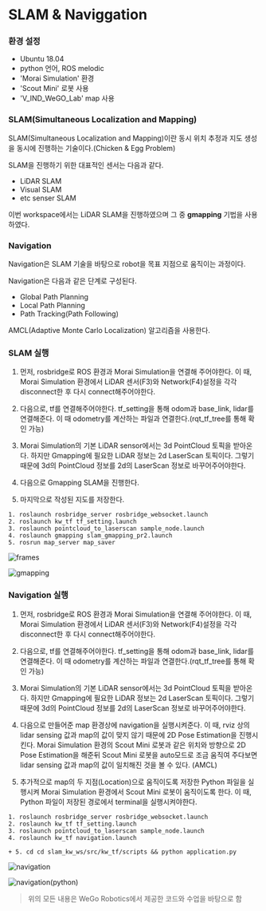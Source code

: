 # SLAM & Naviggation 

### 환경 설정 
- Ubuntu 18.04
- python 언어, ROS melodic
- 'Morai Simulation' 환경
- 'Scout Mini' 로봇 사용
- 'V_IND_WeGO_Lab' map 사용
  
  
### SLAM(Simultaneous Localization and Mapping)

SLAM(Simultaneous Localization and Mapping)이란 동시 위치 추정과 지도 생성을 동시에 진행하는 기술이다.(Chicken & Egg Problem)  

SLAM을 진행하기 위한 대표적인 센서는 다음과 같다. 
- LiDAR SLAM
- Visual SLAM
- etc senser SLAM    

이번 workspace에서는 LiDAR SLAM을 진행하였으며 그 중 **gmapping** 기법을 사용하였다. 

  
### Navigation

Navigation은 SLAM 기술을 바탕으로 robot을 목표 지점으로 움직이는 과정이다. 

Navigation은 다음과 같은 단계로 구성된다.

- Global Path Planning
- Local Path Planning
- Path Tracking(Path Following)


AMCL(Adaptive Monte Carlo Localization) 알고리즘을 사용한다. 

  
### SLAM 실행 
1. 먼저, rosbridge로 ROS 환경과 Morai Simulation을 연결해 주어야한다. 이 때, Morai Simulation 환경에서 LiDAR 센서(F3)와 Network(F4)설정을 각각 disconnect한 후 다시 connect해주어야한다. 

2. 다음으로, tf를 연결해주어야한다. tf_setting을 통해 odom과 base_link, lidar를 연결해준다. 이 때 odometry를 계산하는 파일과 연결한다.(rqt_tf_tree를 통해 확인 가능)

3. Morai Simulation의 기본 LiDAR sensor에서는 3d PointCloud 토픽을 받아온다. 하지만 Gmapping에 필요한 LiDAR 정보는 2d LaserScan 토픽이다. 그렇기 때문에 3d의 PointCloud 정보를 2d의 LaserScan 정보로 바꾸어주어야한다.

4. 다음으로 Gmapping SLAM을 진행한다. 

5. 마지막으로 작성된 지도를 저장한다. 

```
1. roslaunch rosbridge_server rosbridge_websocket.launch
2. roslaunch kw_tf tf_setting.launch
3. roslaunch pointcloud_to_laserscan sample_node.launch
4. roslaunch gmapping slam_gmapping_pr2.launch
5. rosrun map_server map_saver
```
![frames](https://github.com/jungssoobin/Morai_project/assets/86636094/857f8b3f-b06b-46e5-94a9-e80d8c451704)


![gmapping](https://github.com/jungssoobin/Morai_project/assets/86636094/0d96e060-86b2-4447-ad44-e0baca483a16)

### Navigation 실행

1. 먼저, rosbridge로 ROS 환경과 Morai Simulation을 연결해 주어야한다. 이 때, Morai Simulation 환경에서 LiDAR 센서(F3)와 Network(F4)설정을 각각 disconnect한 후 다시 connect해주어야한다. 

2. 다음으로, tf를 연결해주어야한다. tf_setting을 통해 odom과 base_link, lidar를 연결해준다. 이 때 odometry를 계산하는 파일과 연결한다.(rqt_tf_tree를 통해 확인 가능)

3. Morai Simulation의 기본 LiDAR sensor에서는 3d PointCloud 토픽을 받아온다. 하지만 Gmapping에 필요한 LiDAR 정보는 2d LaserScan 토픽이다. 그렇기 때문에 3d의 PointCloud 정보를 2d의 LaserScan 정보로 바꾸어주어야한다.

4. 다음으로 만들어준 map 환경상에 navigation을 실행시켜준다. 이 때, rviz 상의 lidar sensing 값과 map의 값이 맞지 않기 때문에 2D Pose Estimation을 진행시킨다. Morai Simulation 환경의 Scout Mini 로봇과 같은 위치와 방향으로 2D Pose Estimation을 해준뒤 Scout Mini 로봇을 auto모드로 조금 움직여 주다보면 lidar sensing 값과 map의 값이 일치해진 것을 볼 수 있다. 
(AMCL) 

5. 추가적으로 map의 두 지점(Location)으로 움직이도록 저장한 Python 파일을 실행시켜 Morai Simulation 환경에서 Scout Mini 로봇이 움직이도록 한다. 이 때, Python 파일이 저장된 경로에서 terminal을 실행시켜야한다. 

```
1. roslaunch rosbridge_server rosbridge_websocket.launch
2. roslaunch kw_tf tf_setting.launch
3. roslaunch pointcloud_to_laserscan sample_node.launch
4. roslaunch kw_tf navigation.launch 

+ 5. cd cd slam_kw_ws/src/kw_tf/scripts && python application.py 
```
![navigation](https://github.com/jungssoobin/Morai_project/assets/86636094/2bd104df-7cae-4b50-be69-606355f71e8a)

![navigation(python)](https://github.com/jungssoobin/Morai_project/assets/86636094/4ac8fd80-a996-49e4-84bf-bac52069442a)

> 위의 모든 내용은 WeGo Robotics에서 제공한 코드와 수업을 바탕으로 함 